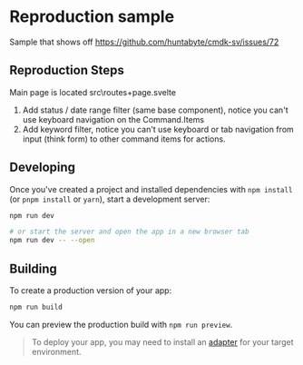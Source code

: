 # Reproduction sample

Sample that shows off <https://github.com/huntabyte/cmdk-sv/issues/72>

## Reproduction Steps

Main page is located src\routes\+page.svelte

1. Add status / date range filter (same base component), notice you can't use keyboard navigation on the Command.Items
2. Add keyword filter, notice you can't use keyboard or tab navigation from input (think form) to other command items for actions.

## Developing

Once you've created a project and installed dependencies with `npm install` (or `pnpm install` or `yarn`), start a development server:

```bash
npm run dev

# or start the server and open the app in a new browser tab
npm run dev -- --open
```

## Building

To create a production version of your app:

```bash
npm run build
```

You can preview the production build with `npm run preview`.

> To deploy your app, you may need to install an [adapter](https://kit.svelte.dev/docs/adapters) for your target environment.
